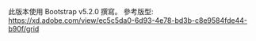 此版本使用 Bootstrap v5.2.0 撰寫。
參考版型: https://xd.adobe.com/view/ec5c5da0-6d93-4e78-bd3b-c8e9584fde44-b90f/grid
